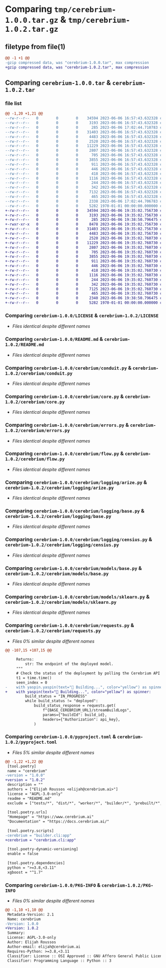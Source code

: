 # Comparing `tmp/cerebrium-1.0.0.tar.gz` & `tmp/cerebrium-1.0.2.tar.gz`

## filetype from file(1)

```diff
@@ -1 +1 @@
-gzip compressed data, was "cerebrium-1.0.0.tar", max compression
+gzip compressed data, was "cerebrium-1.0.2.tar", max compression
```

## Comparing `cerebrium-1.0.0.tar` & `cerebrium-1.0.2.tar`

### file list

```diff
@@ -1,20 +1,21 @@
--rw-r--r--   0        0        0    34594 2023-06-06 16:57:43.632328 cerebrium-1.0.0/LICENSE
--rw-r--r--   0        0        0     3193 2023-06-06 16:57:43.632328 cerebrium-1.0.0/README.md
--rw-r--r--   0        0        0      285 2023-06-06 17:02:44.710783 cerebrium-1.0.0/cerebrium/__init__.py
--rw-r--r--   0        0        0    31403 2023-06-06 16:57:43.632328 cerebrium-1.0.0/cerebrium/conduit.py
--rw-r--r--   0        0        0     4483 2023-06-06 16:57:43.632328 cerebrium-1.0.0/cerebrium/core.py
--rw-r--r--   0        0        0     2520 2023-06-06 16:57:43.632328 cerebrium-1.0.0/cerebrium/errors.py
--rw-r--r--   0        0        0    11229 2023-06-06 16:57:43.632328 cerebrium-1.0.0/cerebrium/flow.py
--rw-r--r--   0        0        0     2807 2023-06-06 16:57:43.632328 cerebrium-1.0.0/cerebrium/logging/arize.py
--rw-r--r--   0        0        0      705 2023-06-06 16:57:43.632328 cerebrium-1.0.0/cerebrium/logging/base.py
--rw-r--r--   0        0        0     3855 2023-06-06 16:57:43.632328 cerebrium-1.0.0/cerebrium/logging/censius.py
--rw-r--r--   0        0        0      911 2023-06-06 16:57:43.632328 cerebrium-1.0.0/cerebrium/models/base.py
--rw-r--r--   0        0        0      446 2023-06-06 16:57:43.632328 cerebrium-1.0.0/cerebrium/models/hf_pipeline.py
--rw-r--r--   0        0        0      418 2023-06-06 16:57:43.632328 cerebrium-1.0.0/cerebrium/models/onnx.py
--rw-r--r--   0        0        0     1116 2023-06-06 16:57:43.632328 cerebrium-1.0.0/cerebrium/models/sklearn.py
--rw-r--r--   0        0        0      244 2023-06-06 16:57:43.632328 cerebrium-1.0.0/cerebrium/models/spacy.py
--rw-r--r--   0        0        0      342 2023-06-06 16:57:43.632328 cerebrium-1.0.0/cerebrium/models/torch.py
--rw-r--r--   0        0        0     7132 2023-06-06 16:57:43.632328 cerebrium-1.0.0/cerebrium/requests.py
--rw-r--r--   0        0        0      465 2023-06-06 16:57:43.632328 cerebrium-1.0.0/cerebrium/utils.py
--rw-r--r--   0        0        0     2338 2023-06-06 17:02:44.706783 cerebrium-1.0.0/pyproject.toml
--rw-r--r--   0        0        0     5282 1970-01-01 00:00:00.000000 cerebrium-1.0.0/PKG-INFO
+-rw-r--r--   0        0        0    34594 2023-06-06 19:35:02.756730 cerebrium-1.0.2/LICENSE
+-rw-r--r--   0        0        0     3193 2023-06-06 19:35:02.756730 cerebrium-1.0.2/README.md
+-rw-r--r--   0        0        0      285 2023-06-06 19:38:50.796475 cerebrium-1.0.2/cerebrium/__init__.py
+-rwxr-xr-x   0        0        0     8478 2023-06-06 19:35:02.756730 cerebrium-1.0.2/cerebrium/cli.py
+-rw-r--r--   0        0        0    31403 2023-06-06 19:35:02.756730 cerebrium-1.0.2/cerebrium/conduit.py
+-rw-r--r--   0        0        0     4483 2023-06-06 19:35:02.756730 cerebrium-1.0.2/cerebrium/core.py
+-rw-r--r--   0        0        0     2520 2023-06-06 19:35:02.760730 cerebrium-1.0.2/cerebrium/errors.py
+-rw-r--r--   0        0        0    11229 2023-06-06 19:35:02.760730 cerebrium-1.0.2/cerebrium/flow.py
+-rw-r--r--   0        0        0     2807 2023-06-06 19:35:02.760730 cerebrium-1.0.2/cerebrium/logging/arize.py
+-rw-r--r--   0        0        0      705 2023-06-06 19:35:02.760730 cerebrium-1.0.2/cerebrium/logging/base.py
+-rw-r--r--   0        0        0     3855 2023-06-06 19:35:02.760730 cerebrium-1.0.2/cerebrium/logging/censius.py
+-rw-r--r--   0        0        0      911 2023-06-06 19:35:02.760730 cerebrium-1.0.2/cerebrium/models/base.py
+-rw-r--r--   0        0        0      446 2023-06-06 19:35:02.760730 cerebrium-1.0.2/cerebrium/models/hf_pipeline.py
+-rw-r--r--   0        0        0      418 2023-06-06 19:35:02.760730 cerebrium-1.0.2/cerebrium/models/onnx.py
+-rw-r--r--   0        0        0     1116 2023-06-06 19:35:02.760730 cerebrium-1.0.2/cerebrium/models/sklearn.py
+-rw-r--r--   0        0        0      244 2023-06-06 19:35:02.760730 cerebrium-1.0.2/cerebrium/models/spacy.py
+-rw-r--r--   0        0        0      342 2023-06-06 19:35:02.760730 cerebrium-1.0.2/cerebrium/models/torch.py
+-rw-r--r--   0        0        0     7125 2023-06-06 19:35:02.760730 cerebrium-1.0.2/cerebrium/requests.py
+-rw-r--r--   0        0        0      465 2023-06-06 19:35:02.760730 cerebrium-1.0.2/cerebrium/utils.py
+-rw-r--r--   0        0        0     2340 2023-06-06 19:38:50.796475 cerebrium-1.0.2/pyproject.toml
+-rw-r--r--   0        0        0     5282 1970-01-01 00:00:00.000000 cerebrium-1.0.2/PKG-INFO
```

### Comparing `cerebrium-1.0.0/LICENSE` & `cerebrium-1.0.2/LICENSE`

 * *Files identical despite different names*

### Comparing `cerebrium-1.0.0/README.md` & `cerebrium-1.0.2/README.md`

 * *Files identical despite different names*

### Comparing `cerebrium-1.0.0/cerebrium/conduit.py` & `cerebrium-1.0.2/cerebrium/conduit.py`

 * *Files identical despite different names*

### Comparing `cerebrium-1.0.0/cerebrium/core.py` & `cerebrium-1.0.2/cerebrium/core.py`

 * *Files identical despite different names*

### Comparing `cerebrium-1.0.0/cerebrium/errors.py` & `cerebrium-1.0.2/cerebrium/errors.py`

 * *Files identical despite different names*

### Comparing `cerebrium-1.0.0/cerebrium/flow.py` & `cerebrium-1.0.2/cerebrium/flow.py`

 * *Files identical despite different names*

### Comparing `cerebrium-1.0.0/cerebrium/logging/arize.py` & `cerebrium-1.0.2/cerebrium/logging/arize.py`

 * *Files identical despite different names*

### Comparing `cerebrium-1.0.0/cerebrium/logging/base.py` & `cerebrium-1.0.2/cerebrium/logging/base.py`

 * *Files identical despite different names*

### Comparing `cerebrium-1.0.0/cerebrium/logging/censius.py` & `cerebrium-1.0.2/cerebrium/logging/censius.py`

 * *Files identical despite different names*

### Comparing `cerebrium-1.0.0/cerebrium/models/base.py` & `cerebrium-1.0.2/cerebrium/models/base.py`

 * *Files identical despite different names*

### Comparing `cerebrium-1.0.0/cerebrium/models/sklearn.py` & `cerebrium-1.0.2/cerebrium/models/sklearn.py`

 * *Files identical despite different names*

### Comparing `cerebrium-1.0.0/cerebrium/requests.py` & `cerebrium-1.0.2/cerebrium/requests.py`

 * *Files 0% similar despite different names*

```diff
@@ -107,15 +107,15 @@
 
     Returns:
         str: The endpoint of the deployed model.
     """
     # Check the status of the deployment by polling the Cerebrium API for deployment status
     t1 = time.time()
     seen_index = 0
-    with yaspin.yaspin(text="🔨 Building...", color="yellow") as spinner:
+    with yaspin(text="🔨 Building...", color="yellow") as spinner:
         build_status = "IN_PROGRESS"
         while build_status != "deployed":
             build_status_response = requests.get(
                 f"{BASE_CEREBRIUM_URL}/streamBuildLogs",
                 params={"buildId": build_id},
                 headers={"Authorization": api_key},
             )
```

### Comparing `cerebrium-1.0.0/pyproject.toml` & `cerebrium-1.0.2/pyproject.toml`

 * *Files 5% similar despite different names*

```diff
@@ -1,22 +1,22 @@
 [tool.poetry]
 name = "cerebrium"
-version = "1.0.0"
+version = "1.0.2"
 description = ""
 authors = ["Elijah Roussos <elijah@cerebrium.ai>"]
 license = "AGPL-3.0-only"
 readme = "README.md"
 exclude = ["tests/*", "dist/*", "worker/*", "builder/*", "prebuilt/*", "common/*", "examples/*"]
 
 [tool.poetry.urls]
 "Homepage" = "https://www.cerebrium.ai"
 "Documentation" = "https://docs.cerebrium.ai/"
 
 [tool.poetry.scripts]
-cerebrium = "builder.cli:app"
+cerebrium = "cerebrium.cli:app"
 
 [tool.poetry-dynamic-versioning]
 enable = false
 
 [tool.poetry.dependencies]
 python = ">=3.8,<3.11"
 xgboost = "^1.7"
```

### Comparing `cerebrium-1.0.0/PKG-INFO` & `cerebrium-1.0.2/PKG-INFO`

 * *Files 0% similar despite different names*

```diff
@@ -1,10 +1,10 @@
 Metadata-Version: 2.1
 Name: cerebrium
-Version: 1.0.0
+Version: 1.0.2
 Summary: 
 License: AGPL-3.0-only
 Author: Elijah Roussos
 Author-email: elijah@cerebrium.ai
 Requires-Python: >=3.8,<3.11
 Classifier: License :: OSI Approved :: GNU Affero General Public License v3
 Classifier: Programming Language :: Python :: 3
```

